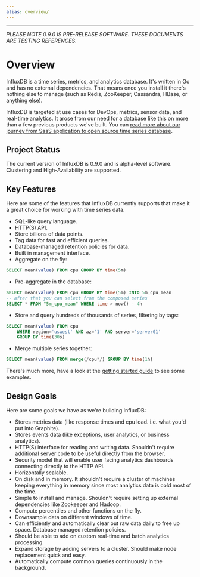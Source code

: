 ```yaml
---
alias: overview/
---
```


---
_PLEASE NOTE 0.9.0 IS PRE-RELEASE SOFTWARE. THESE DOCUMENTS ARE TESTING REFERENCES_.

# Overview

InfluxDB is a time series, metrics, and analytics database. It's written in Go and has no external dependencies. That means once you install it there's nothing else to manage (such as Redis, ZooKeeper, Cassandra, HBase, or anything else).

InfluxDB is targeted at use cases for DevOps, metrics, sensor data, and real-time analytics. It arose from our need for a database like this on more than a few previous products we've built. You can [read more about our journey from SaaS application to open source time series database](/blog/2014/09/26/one-year-of-influxdb-and-the-road-to-1_0.html).

## Project Status

The current version of InfluxDB is 0.9.0 and is alpha-level software. Clustering and High-Availability are supported.

## Key Features

Here are some of the features that InfluxDB currently supports that make it a great choice for working with time series data.

* SQL-like query language.
* HTTP(S) API.
* Store billions of data points.
* Tag data for fast and efficient queries.
* Database-managed retention policies for data.
* Built in management interface.
* Aggregate on the fly:

```sql
SELECT mean(value) FROM cpu GROUP BY time(5m)
```
* Pre-aggregate in the database:

```sql
SELECT mean(value) FROM cpu GROUP BY time(5m) INTO 5m_cpu_mean
-- after that you can select from the composed series
SELECT * FROM "5m_cpu_mean" WHERE time > now() - 4h
```
* Store and query hundreds of thousands of series, filtering by tags:

```sql
SELECT mean(value) FROM cpu
    WHERE region='uswest' AND az='1' AND server='server01'
    GROUP BY time(30s)
```

* Merge multiple series together:

```sql
SELECT mean(value) FROM merge(/cpu*/) GROUP BY time(1h)
```

There's much more, have a look at the [getting started guide](getting_started.html) to see some examples.

## Design Goals

Here are some goals we have as we're building InfluxDB:

* Stores metrics data (like response times and cpu load. i.e. what you'd put into Graphite).
* Stores events data (like exceptions, user analytics, or business analytics).
* HTTP(S) interface for reading and writing data. Shouldn't require additional server code to be useful directly from the browser.
* Security model that will enable user facing analytics dashboards connecting directly to the HTTP API.
* Horizontally scalable.
* On disk and in memory. It shouldn't require a cluster of machines keeping everything in memory since most analytics data is cold most of the time.
* Simple to install and manage. Shouldn't require setting up external dependencies like Zookeeper and Hadoop.
* Compute percentiles and other functions on the fly.
* Downsample data on different windows of time.
* Can efficiently and automatically clear out raw data daily to free up space. Database managed retention policies.
* Should be able to add on custom real-time and batch analytics processing.
* Expand storage by adding servers to a cluster. Should make node replacement quick and easy.
* Automatically compute common queries continuously in the background.
